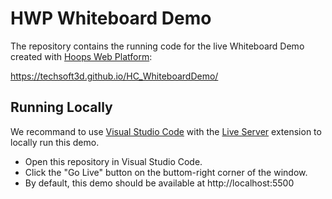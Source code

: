 # HWP Whiteboard Demo

The repository contains the running code for the live Whiteboard Demo created with [Hoops Web Platform](https://www.techsoft3d.com/products/hoops/web-platform/):

https://techsoft3d.github.io/HC_WhiteboardDemo/

## Running Locally 

We recommand to use [Visual Studio Code](https://code.visualstudio.com/) with the [Live Server](https://marketplace.visualstudio.com/items?itemName=ritwickdey.LiveServer) extension to locally run this demo.

- Open this repository in Visual Studio Code.
- Click the "Go Live" button on the buttom-right corner of the window.
- By default, this demo should be available at http://localhost:5500
